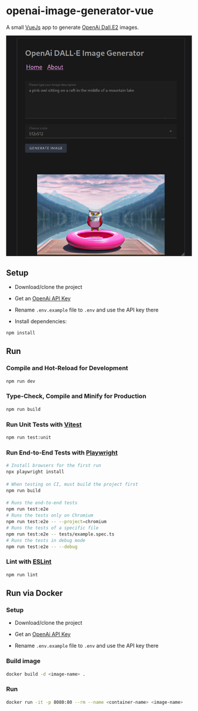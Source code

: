 # openai-image-generator-vue

A small [VueJs](https://vuejs.org/) app to generate [OpenAi Dall.E2](https://openai.com/dall-e-2/) images.

![Example Image](/screenshot/pink-owl.png?raw=true "Example Image")

## Setup
 - Download/clone the project

 - Get an [OpenAi API Key](https://beta.openai.com/docs/api-reference/authentication)

 - Rename `.env.example` file to `.env` and use the API key there

 - Install dependencies:

```sh
npm install
```
## Run

### Compile and Hot-Reload for Development

```sh
npm run dev
```

### Type-Check, Compile and Minify for Production

```sh
npm run build
```

### Run Unit Tests with [Vitest](https://vitest.dev/)

```sh
npm run test:unit
```

### Run End-to-End Tests with [Playwright](https://playwright.dev)

```sh
# Install browsers for the first run
npx playwright install

# When testing on CI, must build the project first
npm run build

# Runs the end-to-end tests
npm run test:e2e
# Runs the tests only on Chromium
npm run test:e2e -- --project=chromium
# Runs the tests of a specific file
npm run test:e2e -- tests/example.spec.ts
# Runs the tests in debug mode
npm run test:e2e -- --debug
```

### Lint with [ESLint](https://eslint.org/)

```sh
npm run lint
```


## Run via Docker

### Setup
 - Download/clone the project

 - Get an [OpenAi API Key](https://beta.openai.com/docs/api-reference/authentication)

 - Rename `.env.example` file to `.env` and use the API key there
### Build image
```sh
docker build -d <image-name> .
```
### Run
```sh
docker run -it -p 8080:80 --rm --name <container-name> <image-name>
```
